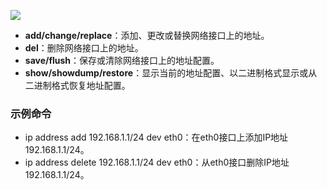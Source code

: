 

![](https://cdn.nlark.com/yuque/0/2024/png/39116304/1718256013972-17ffc2bf-d749-4291-9855-2cb7352437a0.png)

+ **add/change/replace**：添加、更改或替换网络接口上的地址。
+ **del**：删除网络接口上的地址。
+ **save/flush**：保存或清除网络接口上的地址配置。
+ **show/showdump/restore**：显示当前的地址配置、以二进制格式显示或从二进制格式恢复地址配置。

### 示例命令
+ ip address add 192.168.1.1/24 dev eth0：在eth0接口上添加IP地址192.168.1.1/24。
+ ip address delete 192.168.1.1/24 dev eth0：从eth0接口删除IP地址192.168.1.1/24。





